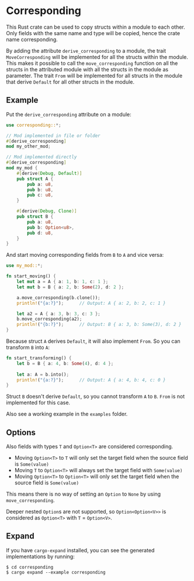 # Corresponding

This Rust crate can be used to copy structs within a module to each other. Only fields with the same name and type will be copied,
hence the crate name corresponding.

By adding the attribute `derive_corresponding` to a module, the trait `MoveCorresponding` will be implemented
for all the structs within the module. This makes it possible to call the `move_corresponding`
function on all the structs in the attributed module with all the structs in the module as parameter.
The trait `From` will be implemented for all structs in the module that derive `Default` for all other structs in the module.

## Example

Put the `derive_corresponding` attribute on a module:

```rust
use corresponding::*;

// Mod implemented in file or folder
#[derive_corresponding]
mod my_other_mod;

// Mod implemented directly
#[derive_corresponding]
mod my_mod {
    #[derive(Debug, Default)]
    pub struct A {
        pub a: u8,
        pub b: u8,
        pub c: u8,
    }

    #[derive(Debug, Clone)]
    pub struct B {
        pub a: u8,
        pub b: Option<u8>,
        pub d: u8,
    }
}
```

And start moving corresponding fields from `B` to `A` and vice versa:

```rust
use my_mod::*;

fn start_moving() {
    let mut a = A { a: 1, b: 1, c: 1 };
    let mut b = B { a: 2, b: Some(2), d: 2 };

    a.move_corresponding(b.clone());
    println!("{a:?}");      // Output: A { a: 2, b: 2, c: 1 }

    let a2 = A { a: 3, b: 3, c: 3 };
    b.move_corresponding(a2);
    println!("{b:?}");      // Output: B { a: 3, b: Some(3), d: 2 }
}
```

Because struct `A` derives `Default`, it will also implement `From`. So you can transform `B` into `A`:

```rust
fn start_transforming() {
    let b = B { a: 4, b: Some(4), d: 4 };
    
    let a: A = b.into();
    println!("{a:?}");      // Output: A { a: 4, b: 4, c: 0 }
}
```

Struct `B` doesn't derive `Default`, so you cannot transform `A` to `B`. `From` is not implemented for this case.

Also see a working example in the `examples` folder.

## Options

Also fields with types `T` and `Option<T>` are considered corresponding.

- Moving `Option<T>` to `T` will only set the target field when the source field is `Some(value)`
- Moving `T` to `Option<T>` will always set the target field with `Some(value)`
- Moving `Option<T>` to `Option<T>` will only set the target field when the source field is `Some(value)`

This means there is no way of setting an `Option` to `None` by using `move_corresponding`.

Deeper nested `Option`s are not supported, so `Option<Option<V>>` is considered as `Option<T>` with `T` = `Option<V>`.

## Expand

If you have `cargo-expand` installed, you can see the generated implementations by running:

```console
$ cd corresponding
$ cargo expand --example corresponding
```